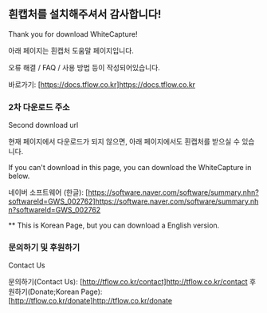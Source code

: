 ## 흰캡처를 설치해주셔서 감사합니다!
Thank you for download WhiteCapture!

아래 페이지는 흰캡처 도움말 페이지입니다.

오류 해결 / FAQ / 사용 방법 등이 작성되어있습니다.

바로가기: [https://docs.tflow.co.kr]https://docs.tflow.co.kr

### 2차 다운로드 주소
Second download url

현재 페이지에서 다운로드가 되지 않으면, 아래 페이지에서도 흰캡처를 받으실 수 있습니다.

If you can't download in this page, you can download the WhiteCapture in below.

네이버 소프트웨어 (한글): [https://software.naver.com/software/summary.nhn?softwareId=GWS_002762]https://software.naver.com/software/summary.nhn?softwareId=GWS_002762

** This is Korean Page, but you can download a English version.

### 문의하기 및 후원하기
Contact Us

문의하기(Contact Us): [http://tflow.co.kr/contact]http://tflow.co.kr/contact
후원하기(Donate;Korean Page): [http://tflow.co.kr/donate]http://tflow.co.kr/donate
